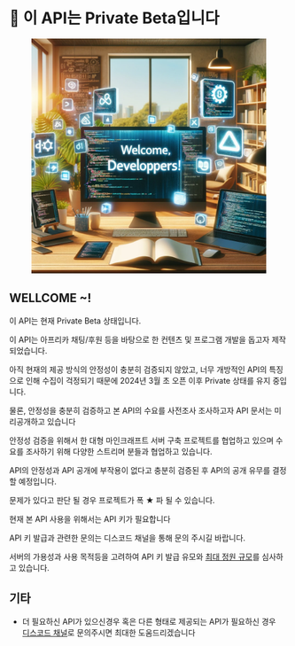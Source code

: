 # 🚫 이 API는 Private Beta입니다

<figure><img src=".gitbook/assets/image (5).png" alt=""><figcaption></figcaption></figure>

## WELLCOME \~!

이 API는 현재 Private Beta 상태입니다.

이 API는 아프리카 채팅/후원 등을 바탕으로 한 컨텐츠 및 프로그램 개발을 돕고자 제작되었습니다.



아직 현재의 제공 방식의 안정성이 충분히 검증되지 않았고, 너무 개방적인 API의 특징으로 인해 수집이 걱정되기 때문에 2024년 3월  초 오픈 이후 Private 상태를 유지 중입니다.



물론, 안정성을 충분히 검증하고 본 API의 수요를 사전조사 조사하고자 API 문서는 미리공개하고 있습니다

안정성 검증을 위해서 한 대형 마인크래프트 서버 구축 프로젝트를 협업하고 있으며 수요를 조사하기 위해 다양한 스트리머 분들과 협업하고 있습니다.



API의 안정성과 API 공개에 부작용이 없다고 충분히 검증된 후 API의 공개 유무를 결정 할 예정입니다.



문제가 있다고 판단 될 경우 프로젝트가 폭 ★ 파 될 수 있습니다.



현재 본 API 사용을 위해서는 API 키가 필요합니다

API 키 발급과 관련한 문의는 디스코드 채널을 통해 문의 주시길 바랍니다.



서버의 가용성과 사용 목적등을 고려하여 API 키 발급 유모와 [최대 정원 규모](more/policy\_limit.md)를 심사하고 있습니다.





## 기타

* 더 필요하신 API가 있으신경우 혹은 다른 형태로 제공되는 API가 필요하신 경우\
  [디스코드 채널](https://discord.gg/cNVpzCkEvM)로 문의주시면 최대한 도움드리겠습니다
